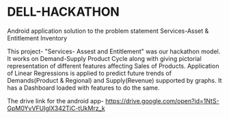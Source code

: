# DELL-HACKATHON
Android application solution to the problem statement Services-Asset &amp; Entitlement Inventory

This project- "Services- Assest and Entitlement" was our hackathon model. It works on Demand-Supply Product Cycle along 
with giving pictorial representation of different features affecting Sales of Products. Application of Linear Regressions
is applied to predict future trends of Demands(Product & Regional) and Supply(Revenue) supported by graphs. It has a Dashboard loaded with 
features to do the same.

The  drive link for the android app- https://drive.google.com/open?id=1NtS-GpM0YvVFUIglX342TiC-tUkMrz_k
